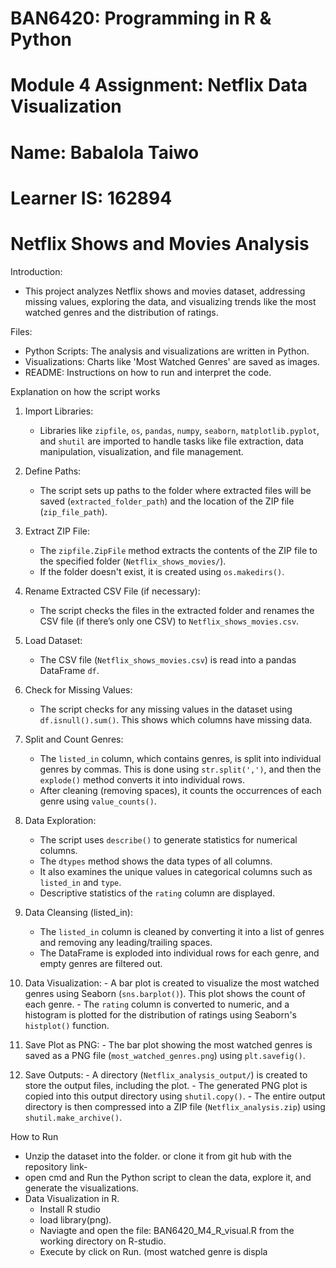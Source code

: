 
# BAN6420: Programming in R & Python
# Module 4 Assignment: Netflix Data Visualization

# Name: Babalola Taiwo
# Learner IS: 162894

# Netflix Shows and Movies Analysis

Introduction:
 - This project analyzes Netflix shows and movies dataset, addressing missing values, exploring the data, and visualizing trends like the most watched genres and the distribution of ratings.

 Files:
  - Python Scripts: The analysis and visualizations are written in Python.
  - Visualizations: Charts like 'Most Watched Genres' are saved as images.
  - README: Instructions on how to run and interpret the code.
 
Explanation on how the script works
 1. Import Libraries:
    - Libraries like `zipfile`, `os`, `pandas`, `numpy`, `seaborn`, `matplotlib.pyplot`, and `shutil` are imported to handle tasks like file extraction, data manipulation, visualization, and file management.

 2. Define Paths:
    - The script sets up paths to the folder where extracted files will be saved (`extracted_folder_path`) and the location of the ZIP file (`zip_file_path`).

 3. Extract ZIP File:
    - The `zipfile.ZipFile` method extracts the contents of the ZIP file to the specified folder (`Netflix_shows_movies/`). 
    - If the folder doesn't exist, it is created using `os.makedirs()`.

 4. Rename Extracted CSV File (if necessary):
    - The script checks the files in the extracted folder and renames the CSV file (if there’s only one CSV) to `Netflix_shows_movies.csv`.

 5. Load Dataset:
    - The CSV file (`Netflix_shows_movies.csv`) is read into a pandas DataFrame `df`. 

 6. Check for Missing Values:
    - The script checks for any missing values in the dataset using `df.isnull().sum()`. This shows which columns have missing data.

 7. Split and Count Genres:
    - The `listed_in` column, which contains genres, is split into individual genres by commas. This is done using `str.split(',')`, and then the `explode()` method converts it into individual rows. 
    - After cleaning (removing spaces), it counts the occurrences of each genre using `value_counts()`.

 8. Data Exploration:
    - The script uses `describe()` to generate statistics for numerical columns.
    - The `dtypes` method shows the data types of all columns.
    - It also examines the unique values in categorical columns such as `listed_in` and `type`.
    - Descriptive statistics of the `rating` column are displayed.

 9. Data Cleansing (listed_in):
    - The `listed_in` column is cleaned by converting it into a list of genres and removing any leading/trailing spaces.
    - The DataFrame is exploded into individual rows for each genre, and empty genres are filtered out.

 10. Data Visualization:
    - A bar plot is created to visualize the most watched genres using Seaborn (`sns.barplot()`). This plot shows the count of each genre.
    - The `rating` column is converted to numeric, and a histogram is plotted for the distribution of ratings using Seaborn's `histplot()` function.

 12. Save Plot as PNG:
    - The bar plot showing the most watched genres is saved as a PNG file (`most_watched_genres.png`) using `plt.savefig()`.

 14. Save Outputs:
    - A directory (`Netflix_analysis_output/`) is created to store the output files, including the plot.
    - The generated PNG plot is copied into this output directory using `shutil.copy()`.
    - The entire output directory is then compressed into a ZIP file (`Netflix_analysis.zip`) using `shutil.make_archive()`.

How to Run
  - Unzip the dataset into the folder. or clone it from git hub with the repository link-
  - open cmd and Run the Python script to clean the data, explore it, and generate the visualizations.
  - Data Visualization in R.
     - Install R studio
    - load library(png).
    - Naviagte and open the file: BAN6420_M4_R_visual.R from the working directory on R-studio.
    - Execute by click on Run. (most watched genre is displa
